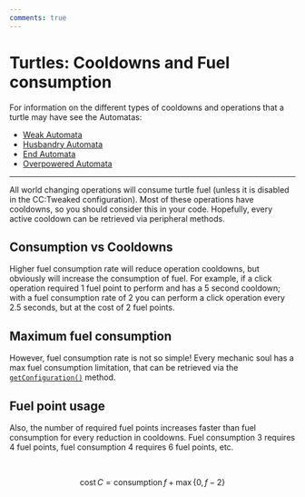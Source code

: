 ```yaml
---
comments: true
---
```


# Turtles: Cooldowns and Fuel consumption

For information on the different types of cooldowns and operations that a turtle may have see the Automatas:

- [Weak Automata](../turtles/metaphysics/weak_automata.md)
- [Husbandry Automata](../turtles/metaphysics/husbandry_automata.md)
- [End Automata](../turtles/metaphysics/end_automata.md)
- [Overpowered Automata](../turtles/metaphysics/overpowered_automata.md)

---

All world changing operations will consume turtle fuel (unless it is disabled in the CC:Tweaked configuration). Most of these operations have cooldowns, so you should consider this in your code. Hopefully, every active cooldown can be retrieved via peripheral methods.

## Consumption vs Cooldowns

Higher fuel consumption rate will reduce operation cooldowns, but obviously will increase the consumption of fuel. For example, if a click operation required 1 fuel point to perform and has a 5 second cooldown; with a fuel consumption rate of 2 you can perform a click operation every 2.5 seconds, but at the cost of 2 fuel points.

## Maximum fuel consumption

However, fuel consumption rate is not so simple! Every mechanic soul has a max fuel consumption limitation, that can be retrieved via the [`getConfiguration()`](../turtles/metaphysics/weak_automata.md#getconfiguration) method.

## Fuel point usage

Also, the number of required fuel points increases faster than fuel consumption for every reduction in cooldowns. Fuel consumption 3 requires 4 fuel points, fuel consumption 4 requires 6 fuel points, etc.

<br>

$$
\operatorname{cost} C = \operatorname{consumption} f + \max\{0, f - 2\}
$$

<br>
<br>